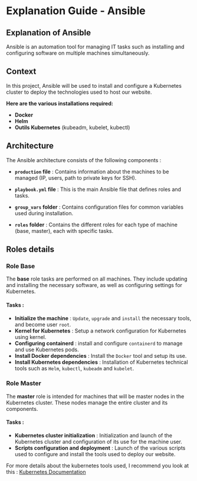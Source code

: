 # Explanation Guide - Ansible

## Explanation of Ansible


Ansible is an automation tool for managing IT tasks such as installing and configuring software on multiple machines simultaneously.

## Context


In this project, Ansible will be used to install and configure a Kubernetes cluster to deploy the technologies used to host our website.

**Here are the various installations required:**

- **Docker**
- **Helm**
- **Outils Kubernetes** (kubeadm, kubelet, kubectl)


## Architecture


The Ansible architecture consists of the following components :

- **`production` file** : Contains information about the machines to be managed (IP, users, path to private keys for SSH).

- **`playbook.yml` file** : This is the main Ansible file that defines roles and tasks.

- **`group_vars` folder** : Contains configuration files for common variables used during installation.

- **`roles` folder** : Contains the different roles for each type of machine (base, master), each with specific tasks.


## Roles details


### Role **Base**

The **base** role tasks are performed on all machines. They include updating and installing the necessary software, as well as configuring settings for Kubernetes.

#### Tasks :
- **Initialize the machine** :
  `Update`, `upgrade` and `install` the necessary tools, and become user `root`.
- **Kernel for Kubernetes** :
  Setup a network configuration for Kubernetes using kernel.
- **Configuring containerd** :
  install and configure `containerd` to manage and use Kubernetes pods.
- **Install Docker dependencies** :
  Install the `Docker` tool and setup its use.
- **Install Kubernetes dependencies** :
  Installation of Kubernetes technical tools such as `Helm`, `kubectl`, `kubeadm` and `kubelet`.



### Role **Master**

The **master** role is intended for machines that will be master nodes in the Kubernetes cluster. These nodes manage the entire cluster and its components.

#### Tasks :
- **Kubernetes cluster initialization** :
  Initialization and launch of the Kubernetes cluster and configuration of its use for the machine user.
- **Scripts configuration and deployment** :
  Launch of the various scripts used to configure and install the tools used to deploy our website.

For more details about the kubernetes tools used, I recommend you look at this : [Kubernetes Documentation](./../docs/kubernetes.md)